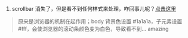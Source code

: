 1. scrollbar 消失了，但是看不到任何样式来处理，咋回事儿呢？[点击这里](https://iamakulov.com/notes/webpack-contextreplacementplugin/)

  > 原来是浏览器的机制在起作用；body 背景色设置 #1a1a1a，子元素设置 #fff，会使浏览器的滚动条颜色变为白色，导致看不到... amazing